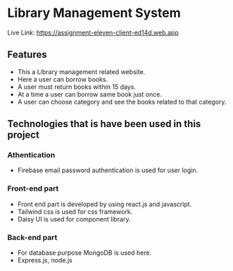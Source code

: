 # Library Management System

Live Link: https://assignment-eleven-client-ed14d.web.app


## Features

- This a Library management related website.
- Here a user can borrow books.
- A user must return books within 15 days.
- At a time a user can borrow same book just once.
- A user can choose category and see the books related to that category.

## Technologies that is have been used in this project

### Athentication
  
- Firebase email password authentication is used for user login.

### Front-end part

 - Front end part is developed by using react.js and javascript.
 - Tailwind css is used for css framework.
 - Daisy UI is used for component library.
 
### Back-end part

 - For database purpose MongoDB is used here.
 - Express.js, node.js 
  

